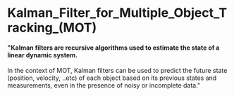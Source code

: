 # Kalman_Filter_for_Multiple_Object_Tracking_(MOT)


#### "Kalman filters are recursive algorithms used to estimate the state of a linear dynamic system. 
In the context of MOT, Kalman filters can be used to predict the future state (position, velocity, ..etc) of each object based on its previous states and measurements, even in the presence of noisy or incomplete data."



